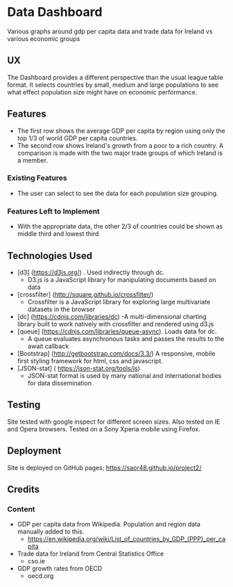 # Data Dashboard
Various graphs around gdp per capita data and trade data 
for Ireland vs various economic groups

## UX
 
The Dashboard provides a different perspective than the usual league table format.
It selects countries by small, medium and large populations to see what effect
population size might have on economic performance.

## Features  
- The first row shows the average GDP per capita by region using only the
    top 1/3 of world GDP per capita countries.
- The second row shows Ireland's growth from a poor to a rich country.
    A comparison is made with the two major trade groups of which Ireland is a member.

### Existing Features
-  The user can select to see the data for each population size grouping. 

### Features Left to Implement
- With the appropriate data, the other 2/3 of countries could be shown as middle third and lowest third

## Technologies Used

- [d3] (https://d3js.org/) . Used indirectly through dc.
    - D3.js is a JavaScript library for manipulating documents based on data
- [crossfilter] (http://square.github.io/crossfilter/)
    - Crossfilter is a JavaScript library for exploring large multivariate datasets in the browser
- [dc] (https://cdnjs.com/libraries/dc)
    -A multi-dimensional charting library built to work natively with crossfilter and rendered using d3.js
- [queue] (https://cdnjs.com/libraries/queue-async). Loads data for dc.
    -   A queue evaluates asynchronous tasks and  passes the results to the await callback
- [Bootstrap] (http://getbootstrap.com/docs/3.3/)
    A responsive, mobile first styling framework for html, css and javascript. 
- [JSON-stat] ( https://json-stat.org/tools/js)
    - JSON-stat format is used by many national and international bodies for data dissemination


## Testing

Site tested with google inspect for different screen sizes.
Also tested on IE and Opera browsers.
Tested on a Sony Xperia mobile using Firefox.

## Deployment

Site is deployed on GitHub pages; https://saor48.github.io/project2/

## Credits

### Content

- GDP per capita data from Wikipedia. Population and region data manually added to this.
    - https://en.wikipedia.org/wiki/List_of_countries_by_GDP_(PPP)_per_capita
- Trade data for Ireland from Central Statistics Office 
    - cso.ie
- GDP growth rates from OECD
    - oecd.org
